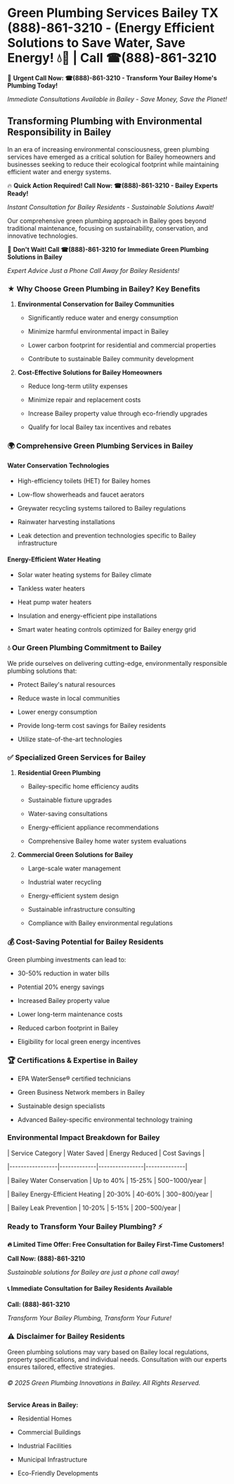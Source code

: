 # Green Plumbing Services Bailey TX (888)-861-3210 - (Energy Efficient Solutions to Save Water, Save Energy! 💧🌿 | Call ☎(888)-861-3210

🚨 **Urgent Call Now: ☎(888)-861-3210 - Transform Your Bailey Home's Plumbing Today!**
*Immediate Consultations Available in Bailey - Save Money, Save the Planet!*

## Transforming Plumbing with Environmental Responsibility in Bailey

In an era of increasing environmental consciousness, green plumbing services have emerged as a critical solution for Bailey homeowners and businesses seeking to reduce their ecological footprint while maintaining efficient water and energy systems. 

🔥 **Quick Action Required! Call Now: ☎(888)-861-3210 - Bailey Experts Ready!**
*Instant Consultation for Bailey Residents - Sustainable Solutions Await!*

Our comprehensive green plumbing approach in Bailey goes beyond traditional maintenance, focusing on sustainability, conservation, and innovative technologies.

🚨 **Don't Wait! Call ☎(888)-861-3210 for Immediate Green Plumbing Solutions in Bailey**
*Expert Advice Just a Phone Call Away for Bailey Residents!*

### ★ Why Choose Green Plumbing in Bailey? Key Benefits

1. **Environmental Conservation for Bailey Communities** 
   - Significantly reduce water and energy consumption
   - Minimize harmful environmental impact in Bailey
   - Lower carbon footprint for residential and commercial properties
   - Contribute to sustainable Bailey community development

2. **Cost-Effective Solutions for Bailey Homeowners** 
   - Reduce long-term utility expenses
   - Minimize repair and replacement costs
   - Increase Bailey property value through eco-friendly upgrades
   - Qualify for local Bailey tax incentives and rebates

### 🌍 Comprehensive Green Plumbing Services in Bailey

#### Water Conservation Technologies
- High-efficiency toilets (HET) for Bailey homes
- Low-flow showerheads and faucet aerators
- Greywater recycling systems tailored to Bailey regulations
- Rainwater harvesting installations
- Leak detection and prevention technologies specific to Bailey infrastructure

#### Energy-Efficient Water Heating
- Solar water heating systems for Bailey climate
- Tankless water heaters
- Heat pump water heaters
- Insulation and energy-efficient pipe installations
- Smart water heating controls optimized for Bailey energy grid

### 💧 Our Green Plumbing Commitment to Bailey

We pride ourselves on delivering cutting-edge, environmentally responsible plumbing solutions that:
- Protect Bailey's natural resources
- Reduce waste in local communities
- Lower energy consumption
- Provide long-term cost savings for Bailey residents
- Utilize state-of-the-art technologies

### ✅ Specialized Green Services for Bailey

1. **Residential Green Plumbing**
   - Bailey-specific home efficiency audits
   - Sustainable fixture upgrades
   - Water-saving consultations
   - Energy-efficient appliance recommendations
   - Comprehensive Bailey home water system evaluations

2. **Commercial Green Solutions for Bailey**
   - Large-scale water management
   - Industrial water recycling
   - Energy-efficient system design
   - Sustainable infrastructure consulting
   - Compliance with Bailey environmental regulations

### 💰 Cost-Saving Potential for Bailey Residents

Green plumbing investments can lead to:
- 30-50% reduction in water bills
- Potential 20% energy savings
- Increased Bailey property value
- Lower long-term maintenance costs
- Reduced carbon footprint in Bailey
- Eligibility for local green energy incentives

### 🏆 Certifications & Expertise in Bailey

- EPA WaterSense® certified technicians
- Green Business Network members in Bailey
- Sustainable design specialists
- Advanced Bailey-specific environmental technology training

### Environmental Impact Breakdown for Bailey

| Service Category | Water Saved | Energy Reduced | Cost Savings |
|-----------------|-------------|----------------|--------------|
| Bailey Water Conservation | Up to 40% | 15-25% | $500-$1000/year |
| Bailey Energy-Efficient Heating | 20-30% | 40-60% | $300-$800/year |
| Bailey Leak Prevention | 10-20% | 5-15% | $200-$500/year |

### Ready to Transform Your Bailey Plumbing? ⚡

**🔥 Limited Time Offer: Free Consultation for Bailey First-Time Customers!**

**Call Now: (888)-861-3210**
*Sustainable solutions for Bailey are just a phone call away!*

#### 📞 Immediate Consultation for Bailey Residents Available

**Call: (888)-861-3210**
*Transform Your Bailey Plumbing, Transform Your Future!*

### ⚠️ Disclaimer for Bailey Residents

Green plumbing solutions may vary based on Bailey local regulations, property specifications, and individual needs. Consultation with our experts ensures tailored, effective strategies.

###### © 2025 Green Plumbing Innovations in Bailey. All Rights Reserved.

**Service Areas in Bailey:** 
- Residential Homes
- Commercial Buildings
- Industrial Facilities
- Municipal Infrastructure
- Eco-Friendly Developments